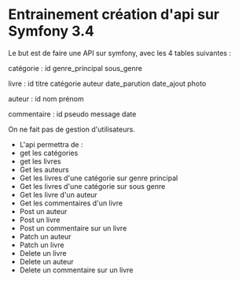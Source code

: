 Entrainement création d'api sur Symfony 3.4
========================
Le but est de  faire une API sur symfony, avec les 4 tables suivantes :

catégorie : id genre_principal sous_genre

livre : id titre catégorie auteur date_parution date_ajout photo 

auteur : id nom prénom 

commentaire : id pseudo message date

On ne fait pas de gestion d'utilisateurs. 

* L'api permettra de :
* get les catégories
* get les livres
* Get les auteurs
* Get les livres d'une catégorie sur genre principal
* Get les livres d'une catégorie sur sous genre
* Get les livre d'un auteur
* Get les commentaires d'un livre
* Post un auteur
* Post un livre
* Post un commentaire sur un livre
* Patch un auteur
* Patch un livre
* Delete un livre
* Delete un auteur 
* Delete un commentaire sur un livre
